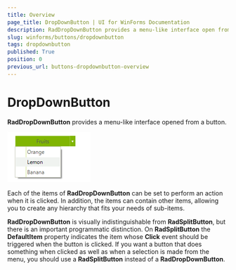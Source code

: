 ```yaml
---
title: Overview
page_title: DropDownButton | UI for WinForms Documentation
description: RadDropDownButton provides a menu-like interface open from a button. Each of the items of RadDropDownButton can be set to perform an action when clicked.
slug: winforms/buttons/dropdownbutton
tags: dropdownbutton
published: True
position: 0
previous_url: buttons-dropdownbutton-overview
---
```


# DropDownButton

__RadDropDownButton__ provides a menu-like interface opened from a button.

![buttons-dropdownbutton-overview 001](images/buttons-dropdownbutton-overview001.png)

Each of the items of __RadDropDownButton__ can be set to perform an action when it is clicked. In addition, the items can contain other items, allowing you to create any hierarchy that fits your needs of sub-items. 

__RadDropDownButton__ is visually indistinguishable from __RadSplitButton__, but there is an important programmatic distinction. On __RadSplitButton__ the __DefaultItem__ property indicates the item whose __Click__ event should be triggered when the button is clicked. If you want a button that does something when clicked as well as when a selection is made from the menu, you should use a __RadSplitButton__ instead of a __RadDropDownButton__.
